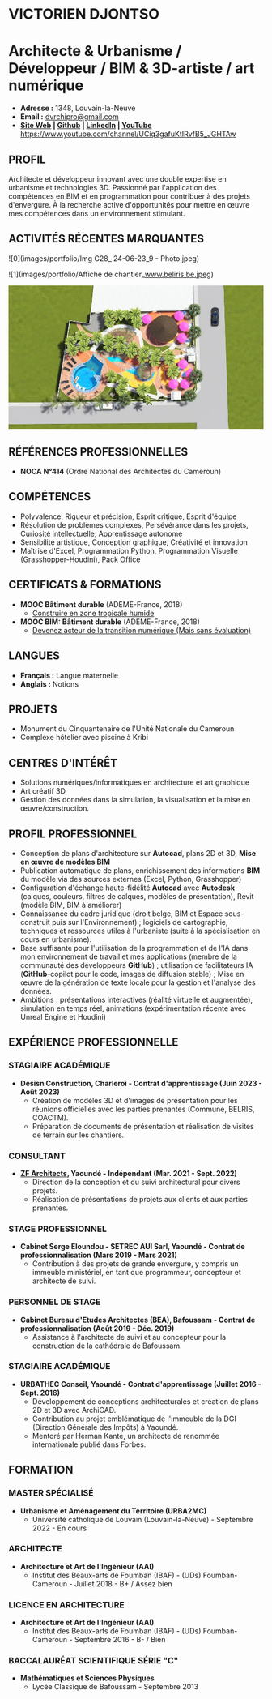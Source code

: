 # VICTORIEN DJONTSO

# **Architecte & Urbanisme / Développeur / BIM & 3D-artiste / art numérique**

- **Adresse :** 1348, Louvain-la-Neuve
- **Email :** dvrchipro@gmail.com
- **[Site Web](https://dvrch.github.io/victorien-djontso-cv/) | [Github](https://github.com/dvrch/victorien-djontso-cv/tree/main) | [LinkedIn](https://www.linkedin.com/in/djontso-victorien) | [YouTube](https://www.youtube.com/channel/UCiq3gafuKtIRvfB5_JGHTAw)**
https://www.youtube.com/channel/UCiq3gafuKtIRvfB5_JGHTAw
## PROFIL

Architecte et développeur innovant avec une double expertise en urbanisme et technologies 3D. Passionné par l'application des compétences en BIM et en programmation pour contribuer à des projets d'envergure. À la recherche active d'opportunités pour mettre en œuvre mes compétences dans un environnement stimulant.

## ACTIVITÉS RÉCENTES MARQUANTES

![0](images/portfolio/Img C28_ 24-06-23_9 - Photo.jpeg)

![1](images/portfolio/Affiche de chantier_www.beliris.be.jpeg)

![2](images/portfolio/hero-bg.jpg)

## RÉFÉRENCES PROFESSIONNELLES

- **NOCA N°414** (Ordre National des Architectes du Cameroun)

## COMPÉTENCES

- Polyvalence, Rigueur et précision, Esprit critique, Esprit d'équipe
- Résolution de problèmes complexes, Persévérance dans les projets, Curiosité intellectuelle, Apprentissage autonome
- Sensibilité artistique, Conception graphique, Créativité et innovation
- Maîtrise d'Excel, Programmation Python, Programmation Visuelle (Grasshopper-Houdini), Pack Office

## CERTIFICATS & FORMATIONS

- **MOOC Bâtiment durable** (ADEME-France, 2018)
  - [Construire en zone tropicale humide](https://www.mooc-batiment-durable.fr/fr/formations/lumiere-thermique-et-acoustique-bien-construire-en-zone-tropical/)
- **MOOC BIM: Bâtiment durable** (ADEME-France, 2018)
  - [Devenez acteur de la transition numérique (Mais sans évaluation)](https://www.mooc-batiment-durable.fr/fr/formations/moocbim-devenez-acteur-de-la-transition-numerique/)

## LANGUES

- **Français :** Langue maternelle
- **Anglais :** Notions

## PROJETS

- Monument du Cinquantenaire de l'Unité Nationale du Cameroun
- Complexe hôtelier avec piscine à Kribi

## CENTRES D'INTÉRÊT

- Solutions numériques/informatiques en architecture et art graphique
- Art créatif 3D
- Gestion des données dans la simulation, la visualisation et la mise en œuvre/construction.

## PROFIL PROFESSIONNEL

- Conception de plans d'architecture sur **Autocad**, plans 2D et 3D, **Mise en œuvre de modèles BIM**
- Publication automatique de plans, enrichissement des informations **BIM** du modèle via des sources externes (Excel, Python, Grasshopper)
- Configuration d'échange haute-fidélité **Autocad** avec **Autodesk** (calques, couleurs, filtres de calques, modèles de présentation), Revit (modèle BIM, BIM à améliorer)
- Connaissance du cadre juridique (droit belge, BIM et Espace sous-construit puis sur l'Environnement) ; logiciels de cartographie, techniques et ressources utiles à l'urbaniste (suite à la spécialisation en cours en urbanisme).
- Base suffisante pour l'utilisation de la programmation et de l'IA dans mon environnement de travail et mes applications (membre de la communauté des développeurs **GitHub**) ; utilisation de facilitateurs IA (**GitHub**-copilot pour le code, images de diffusion stable) ; Mise en œuvre de la génération de texte locale pour la gestion et l'analyse des données.
- Ambitions : présentations interactives (réalité virtuelle et augmentée), simulation en temps réel, animations (expérimentation récente avec Unreal Engine et Houdini)

## EXPÉRIENCE PROFESSIONNELLE

### STAGIAIRE ACADÉMIQUE

- **Desisn Construction, Charleroi - Contrat d'apprentissage (Juin 2023 - Août 2023)**
  - Création de modèles 3D et d'images de présentation pour les réunions officielles avec les parties prenantes (Commune, BELRIS, COACTM).
  - Préparation de documents de présentation et réalisation de visites de terrain sur les chantiers.

### CONSULTANT

- **[ZF Architects](https://www.zf-architects.com/), Yaoundé - Indépendant (Mar. 2021 - Sept. 2022)**
  - Direction de la conception et du suivi architectural pour divers projets.
  - Réalisation de présentations de projets aux clients et aux parties prenantes.

### STAGE PROFESSIONNEL

- **Cabinet Serge Eloundou - SETREC AUI Sarl, Yaoundé - Contrat de professionnalisation (Mars 2019 - Mars 2021)**
  - Contribution à des projets de grande envergure, y compris un immeuble ministériel, en tant que programmeur, concepteur et architecte de suivi.

### PERSONNEL DE STAGE

- **Cabinet Bureau d'Etudes Architectes (BEA), Bafoussam - Contrat de professionnalisation (Août 2019 - Déc. 2019)**
  - Assistance à l'architecte de suivi et au concepteur pour la construction de la cathédrale de Bafoussam.

### STAGIAIRE ACADÉMIQUE

- **URBATHEC Conseil, Yaoundé - Contrat d'apprentissage (Juillet 2016 - Sept. 2016)**
  - Développement de conceptions architecturales et création de plans 2D et 3D avec ArchiCAD.
  - Contribution au projet emblématique de l'immeuble de la DGI (Direction Générale des Impôts) à Yaoundé.
  - Mentoré par Herman Kante, un architecte de renommée internationale publié dans Forbes.

## FORMATION

### MASTER SPÉCIALISÉ

- **Urbanisme et Aménagement du Territoire (URBA2MC)**
  - Université catholique de Louvain (Louvain-la-Neuve) - Septembre 2022 - En cours

### ARCHITECTE

- **Architecture et Art de l'Ingénieur (AAI)**
  - Institut des Beaux-arts de Foumban (IBAF) - (UDs) Foumban-Cameroun - Juillet 2018 - B+ / Assez bien

### LICENCE EN ARCHITECTURE

- **Architecture et Art de l'Ingénieur (AAI)**
  - Institut des Beaux-arts de Foumban (IBAF) - (UDs) Foumban-Cameroun - Septembre 2016 - B- / Bien

### BACCALAURÉAT SCIENTIFIQUE SÉRIE "C"

- **Mathématiques et Sciences Physiques**
  - Lycée Classique de Bafoussam - Septembre 2013
